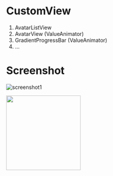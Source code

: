 # CustomView

1. AvatarListView
2. AvatarView (ValueAnimator)
3. GradientProgressBar (ValueAnimator)
4. ...

# Screenshot

![screenshot1](https://github.com/JieLess/CustomView/tree/master/gif/demo.png)

<img width="200" height=“300” src="https://github.com/JieLess/CustomView/tree/master/gif/demo.png"></img>
